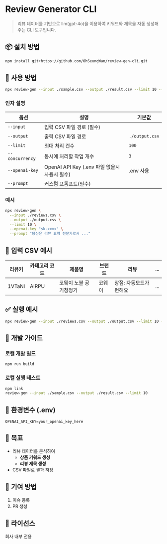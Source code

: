 # Review Generator CLI

> 리뷰 데이터를 기반으로 llm(gpt-4o)을 이용하여 키워드와 제목을 자동 생성해주는 CLI 도구입니다.

## 📦 설치 방법

```bash
npm install git+https://github.com/OhSeungWan/review-gen-cli.git
```

## 🚀 사용 방법

```bash
npx review-gen --input ./sample.csv --output ./result.csv --limit 10 --openai-key "sk-xxxx"  --prompt "당신은 리뷰 요약 전문가로서 ..."
```

### 인자 설명

| 옵션            | 설명                      | 기본값         |
| --------------- | ------------------------- | -------------- |
| `--input`       | 입력 CSV 파일 경로 (필수) |                |
| `--output`      | 출력 CSV 파일 경로        | `./output.csv` |
| `--limit`       | 최대 처리 건수            | `100`          |
| `--concurrency` | 동시에 처리할 작업 개수   | `3`            |
| `--openai-key`  | OpenAI API Key (.env 파일 없을시 사용시 필수) | .env 사용 |
| `--prompt` | 커스텀 프롬프트(필수) |            |

### 예시
```bash
npx review-gen \
  --input ./reviews.csv \
  --output ./output.csv \
  --limit 10 \
  --openai-key "sk-xxxx" \
  --prompt "당신은 리뷰 요약 전문가로서 ..."
```

## 📝 입력 CSV 예시

| 리뷰키 | 카테고리 코드 | 제품명                 | 브랜드 | 리뷰                    | ... |
| ------ | ------------- | ---------------------- | ------ | ----------------------- | --- |
| 1VTaNl | AIRPU         | 코웨이 노블 공기청정기 | 코웨이 | 장점: 자동모드가 편해요 | ... |

## ✅ 실행 예시

```bash
npx review-gen --input ./reviews.csv --output ./output.csv --limit 10 --concurrency 3
```

## 💼 개발 가이드

### 로컬 개발 빌드

```bash
npm run build
```

### 로컬 실행 테스트

```bash
npm link
review-gen --input ./sample.csv --output ./result.csv --limit 10
```

## 🔐 환경변수 (.env)

```
OPENAI_API_KEY=your_openai_key_here
```

## 🎯 목표

- 리뷰 데이터를 분석하여
  - **상품 키워드 생성**
  - **리뷰 제목 생성**
- CSV 파일로 결과 저장

## 🙌 기여 방법

1. 이슈 등록
2. PR 생성

## 📝 라이선스

회사 내부 전용
